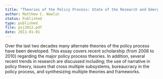 ```yaml
---
title: "Theories of the Policy Process: State of the Research and Emerging Trends"
author: Matthew C. Nowlin
status: Published
type: published
file: psj2012.pdf
date: 2011-01-01
---
```

Over the last two decades many alternate theories of the policy process have been developed. This essay covers recent scholarship (from 2008 to 2010) regarding the major policy process theories. In addition, several recent trends in research are discussed including; the use of narrative in policy theory, issues that cross multiple subsystems, bureaucracy in the policy process, and synthesizing multiple theories and frameworks.
